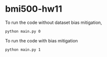 # bmi500-hw11

To run the code without dataset bias mitigation, 
```bash
python main.py 0
```
To run the code with bias mitigation
```bash
python main.py 1
```